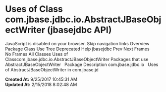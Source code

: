 # Uses of Class com.jbase.jdbc.io.AbstractJBaseObjectWriter (jbasejdbc   API)

JavaScript is disabled on your browser. Skip navigation links Overview Package Class Use Tree Deprecated Help jbasejdbc Prev Next Frames No Frames All Classes Uses of Classcom.jbase.jdbc.io.AbstractJBaseObjectWriter Packages that use AbstractJBaseObjectWriter   Package Description com.jbase.jdbc.io   Uses of AbstractJBaseObjectWriter in com.jbase.jd  

**Created At:** 9/25/2017 10:45:31 AM  
**Updated At:** 2/15/2018 8:02:48 AM  

